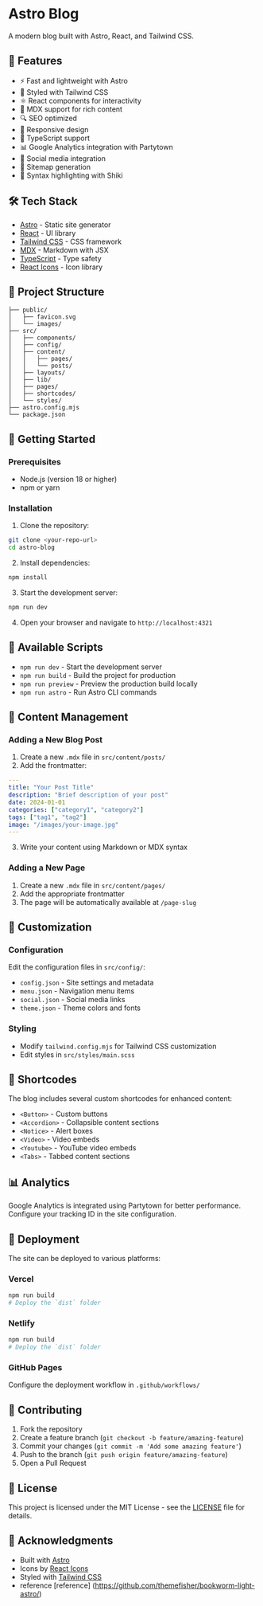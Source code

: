 # Astro Blog

A modern blog built with Astro, React, and Tailwind CSS.

## 🚀 Features

- ⚡️ Fast and lightweight with Astro
- 🎨 Styled with Tailwind CSS
- ⚛️ React components for interactivity
- 📝 MDX support for rich content
- 🔍 SEO optimized
- 📱 Responsive design
- 🎯 TypeScript support
- 📊 Google Analytics integration with Partytown
- 🔗 Social media integration
- 📄 Sitemap generation
- 🎨 Syntax highlighting with Shiki

## 🛠️ Tech Stack

- [Astro](https://astro.build/) - Static site generator
- [React](https://reactjs.org/) - UI library
- [Tailwind CSS](https://tailwindcss.com/) - CSS framework
- [MDX](https://mdxjs.com/) - Markdown with JSX
- [TypeScript](https://www.typescriptlang.org/) - Type safety
- [React Icons](https://react-icons.github.io/react-icons/) - Icon library

## 📁 Project Structure

```
├── public/
│   ├── favicon.svg
│   └── images/
├── src/
│   ├── components/
│   ├── config/
│   ├── content/
│   │   ├── pages/
│   │   └── posts/
│   ├── layouts/
│   ├── lib/
│   ├── pages/
│   ├── shortcodes/
│   └── styles/
├── astro.config.mjs
└── package.json
```

## 🚀 Getting Started

### Prerequisites

- Node.js (version 18 or higher)
- npm or yarn

### Installation

1. Clone the repository:
```bash
git clone <your-repo-url>
cd astro-blog
```

2. Install dependencies:
```bash
npm install
```

3. Start the development server:
```bash
npm run dev
```

4. Open your browser and navigate to `http://localhost:4321`

## 📝 Available Scripts

- `npm run dev` - Start the development server
- `npm run build` - Build the project for production
- `npm run preview` - Preview the production build locally
- `npm run astro` - Run Astro CLI commands

## 📄 Content Management

### Adding a New Blog Post

1. Create a new `.mdx` file in `src/content/posts/`
2. Add the frontmatter:

```yaml
---
title: "Your Post Title"
description: "Brief description of your post"
date: 2024-01-01
categories: ["category1", "category2"]
tags: ["tag1", "tag2"]
image: "/images/your-image.jpg"
---
```

3. Write your content using Markdown or MDX syntax

### Adding a New Page

1. Create a new `.mdx` file in `src/content/pages/`
2. Add the appropriate frontmatter
3. The page will be automatically available at `/page-slug`

## 🎨 Customization

### Configuration

Edit the configuration files in `src/config/`:
- `config.json` - Site settings and metadata
- `menu.json` - Navigation menu items
- `social.json` - Social media links
- `theme.json` - Theme colors and fonts

### Styling

- Modify `tailwind.config.mjs` for Tailwind CSS customization
- Edit styles in `src/styles/main.scss`

## 🔧 Shortcodes

The blog includes several custom shortcodes for enhanced content:

- `<Button>` - Custom buttons
- `<Accordion>` - Collapsible content sections
- `<Notice>` - Alert boxes
- `<Video>` - Video embeds
- `<Youtube>` - YouTube video embeds
- `<Tabs>` - Tabbed content sections

## 📊 Analytics

Google Analytics is integrated using Partytown for better performance. Configure your tracking ID in the site configuration.

## 🚀 Deployment

The site can be deployed to various platforms:

### Vercel
```bash
npm run build
# Deploy the `dist` folder
```

### Netlify
```bash
npm run build
# Deploy the `dist` folder
```

### GitHub Pages
Configure the deployment workflow in `.github/workflows/`

## 🤝 Contributing

1. Fork the repository
2. Create a feature branch (`git checkout -b feature/amazing-feature`)
3. Commit your changes (`git commit -m 'Add some amazing feature'`)
4. Push to the branch (`git push origin feature/amazing-feature`)
5. Open a Pull Request

## 📄 License

This project is licensed under the MIT License - see the [LICENSE](LICENSE) file for details.

## 🙏 Acknowledgments

- Built with [Astro](https://astro.build/)
- Icons by [React Icons](https://react-icons.github.io/react-icons/)
- Styled with [Tailwind CSS](https://tailwindcss.com/)
- reference [reference] (https://github.com/themefisher/bookworm-light-astro/)
